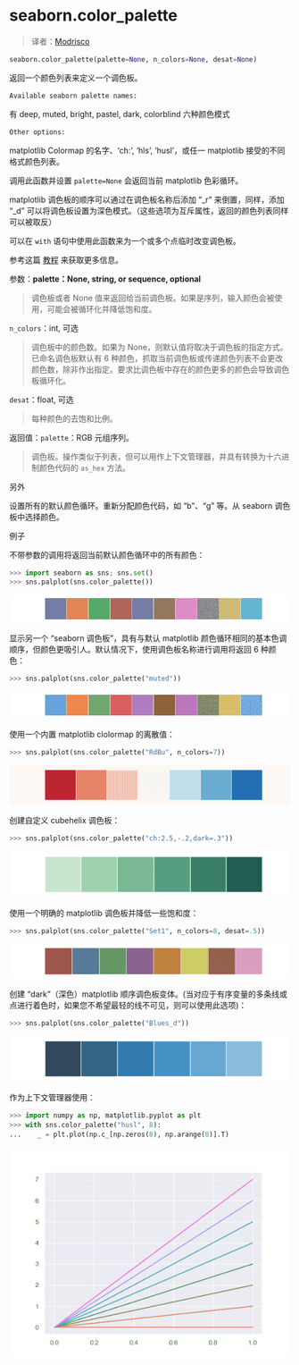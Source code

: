 # seaborn.color_palette

> 译者：[Modrisco](https://github.com/Modrisco)

```py
seaborn.color_palette(palette=None, n_colors=None, desat=None)
```

返回一个颜色列表来定义一个调色板。

```py
Available seaborn palette names:
```

有 deep, muted, bright, pastel, dark, colorblind 六种颜色模式

```py
Other options:
```

matplotlib Colormap 的名字、‘ch:<cubehelix arguments>’, ‘hls’, ‘husl’，或任一 matplotlib 接受的不同格式颜色列表。

调用此函数并设置 `palette=None` 会返回当前 matplotlib 色彩循环。

matplotlib 调色板的顺序可以通过在调色板名称后添加 “_r” 来倒置，同样，添加 “_d” 可以将调色板设置为深色模式。（这些选项为互斥属性，返回的颜色列表同样可以被取反）

可以在 `with` 语句中使用此函数来为一个或多个点临时改变调色板。

参考这篇 [教程](http://seaborn.pydata.org/tutorial/color_palettes.html#palette-tutorial) 来获取更多信息。

参数：**palette：None, string, or sequence, optional**

> 调色板或者 None 值来返回给当前调色板。如果是序列，输入颜色会被使用，可能会被循环化并降低饱和度。


`n_colors`：int, 可选

> 调色板中的颜色数。如果为 None，则默认值将取决于调色板的指定方式。已命名调色板默认有 6 种颜色，抓取当前调色板或传递颜色列表不会更改颜色数，除非作出指定。要求比调色板中存在的颜色更多的颜色会导致调色板循环化。

`desat`：float, 可选

> 每种颜色的去饱和比例。


返回值：`palette`：RGB 元组序列。

> 调色板。操作类似于列表，但可以用作上下文管理器，并具有转换为十六进制颜色代码的 `as_hex` 方法。



另外

设置所有的默认颜色循环。重新分配颜色代码，如 “b”、“g” 等。从 seaborn 调色板中选择颜色。

例子

不带参数的调用将返回当前默认颜色循环中的所有颜色：

```py
>>> import seaborn as sns; sns.set()
>>> sns.palplot(sns.color_palette())

```

<img src="https://raw.githubusercontent.com/HG1227/image/master/img_tuchuang/20200512105242.jpg"/>

显示另一个 “seaborn 调色板”，具有与默认 matplotlib 颜色循环相同的基本色调顺序，但颜色更吸引人。默认情况下，使用调色板名称进行调用将返回 6 种颜色：

```py
>>> sns.palplot(sns.color_palette("muted"))

```

<img src="https://raw.githubusercontent.com/HG1227/image/master/img_tuchuang/20200512105305.jpg"/>

使用一个内置 matplotlib clolormap 的离散值：

```py
>>> sns.palplot(sns.color_palette("RdBu", n_colors=7))

```

<img src="https://raw.githubusercontent.com/HG1227/image/master/img_tuchuang/20200512105338.jpg"/>

创建自定义 cubehelix 调色板：

```py
>>> sns.palplot(sns.color_palette("ch:2.5,-.2,dark=.3"))

```

<img src="https://raw.githubusercontent.com/HG1227/image/master/img_tuchuang/20200512105359.jpg"/>

使用一个明确的 matplotlib 调色板并降低一些饱和度：

```py
>>> sns.palplot(sns.color_palette("Set1", n_colors=8, desat=.5))

```

<img src="https://raw.githubusercontent.com/HG1227/image/master/img_tuchuang/20200512105500.jpg"/>

创建 “dark”（深色）matplotlib 顺序调色板变体。(当对应于有序变量的多条线或点进行着色时，如果您不希望最轻的线不可见，则可以使用此选项)：

```py
>>> sns.palplot(sns.color_palette("Blues_d"))

```

<img src="https://raw.githubusercontent.com/HG1227/image/master/img_tuchuang/20200512105516.jpg"/>

作为上下文管理器使用：

```py
>>> import numpy as np, matplotlib.pyplot as plt
>>> with sns.color_palette("husl", 8):
...    _ = plt.plot(np.c_[np.zeros(8), np.arange(8)].T)

```

<img src="https://raw.githubusercontent.com/HG1227/image/master/img_tuchuang/20200512105530.jpg"/>

